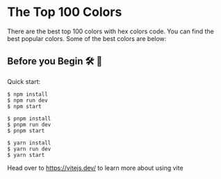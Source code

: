 # The Top 100 Colors

There are the best top 100 colors with hex colors code. You can find the best popular colors.
Some of the best colors are below:



## Before you Begin 🛠 🔨

Quick start:

```
$ npm install
$ npm run dev
$ npm start
```

```
$ pnpm install
$ pnpm run dev
$ pnpm start
```

```
$ yarn install
$ yarn run dev
$ yarn start
```


Head over to https://vitejs.dev/ to learn more about using vite
